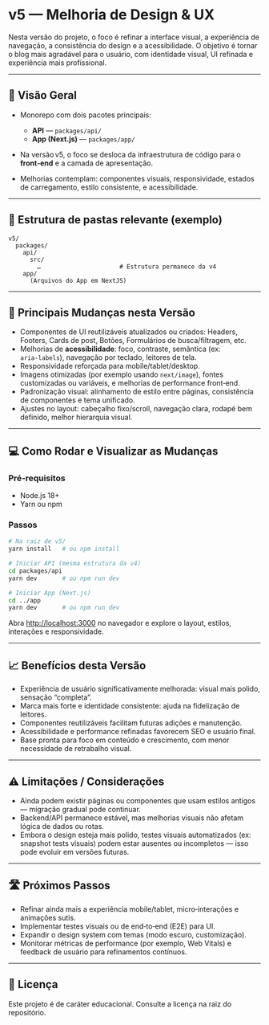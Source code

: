 # v5 — Melhoria de Design & UX

Nesta versão do projeto, o foco é refinar a interface visual, a experiência de navegação, a consistência do design e a acessibilidade.
O objetivo é tornar o blog mais agradável para o usuário, com identidade visual, UI refinada e experiência mais profissional.

---

## 🚀 Visão Geral

- Monorepo com dois pacotes principais:

  - **API** — `packages/api/`
  - **App (Next.js)** — `packages/app/`

- Na versão v5, o foco se desloca da infraestrutura de código para o **front‑end** e a camada de apresentação.
- Melhorias contemplam: componentes visuais, responsividade, estados de carregamento, estilo consistente, e acessibilidade.

---

## 📂 Estrutura de pastas relevante (exemplo)

```
v5/
  packages/
    api/
      src/
        …                      # Estrutura permanece da v4
    app/
      (Arquivos do App em NextJS)
```

---

## 🧩 Principais Mudanças nesta Versão

- Componentes de UI reutilizáveis atualizados ou criados: Headers, Footers, Cards de post, Botões, Formulários de busca/filtragem, etc.
- Melhorias de **acessibilidade**: foco, contraste, semântica (ex: `aria‑labels`), navegação por teclado, leitores de tela.
- Responsividade reforçada para mobile/tablet/desktop.
- Imagens otimizadas (por exemplo usando `next/image`), fontes customizadas ou variáveis, e melhorias de performance front‑end.
- Padronização visual: alinhamento de estilo entre páginas, consistência de componentes e tema unificado.
- Ajustes no layout: cabeçalho fixo/scroll, navegação clara, rodapé bem definido, melhor hierarquia visual.

---

## 💻 Como Rodar e Visualizar as Mudanças

### Pré‑requisitos

- Node.js 18+
- Yarn ou npm

### Passos

```bash
# Na raiz de v5/
yarn install   # ou npm install

# Iniciar API (mesma estrutura da v4)
cd packages/api
yarn dev       # ou npm run dev

# Iniciar App (Next.js)
cd ../app
yarn dev       # ou npm run dev
```

Abra [http://localhost:3000](http://localhost:3000) no navegador e explore o layout, estilos, interações e responsividade.

---

## 📈 Benefícios desta Versão

- Experiência de usuário significativamente melhorada: visual mais polido, sensação “completa”.
- Marca mais forte e identidade consistente: ajuda na fidelização de leitores.
- Componentes reutilizáveis facilitam futuras adições e manutenção.
- Acessibilidade e performance refinadas favorecem SEO e usuário final.
- Base pronta para foco em conteúdo e crescimento, com menor necessidade de retrabalho visual.

---

## ⚠️ Limitações / Considerações

- Ainda podem existir páginas ou componentes que usam estilos antigos — migração gradual pode continuar.
- Backend/API permanece estável, mas melhorias visuais não afetam lógica de dados ou rotas.
- Embora o design esteja mais polido, testes visuais automatizados (ex: snapshot tests visuais) podem estar ausentes ou incompletos — isso pode evoluir em versões futuras.

---

## 🛣️ Próximos Passos

- Refinar ainda mais a experiência mobile/tablet, micro‑interações e animações sutis.
- Implementar testes visuais ou de end‑to‑end (E2E) para UI.
- Expandir o design system com temas (modo escuro, customização).
- Monitorar métricas de performance (por exemplo, Web Vitals) e feedback de usuário para refinamentos contínuos.

---

## 🪪 Licença

Este projeto é de caráter educacional. Consulte a licença na raiz do repositório.
